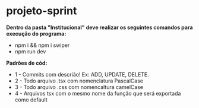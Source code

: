 # projeto-sprint

**Dentro da pasta "Institucional" deve realizar os seguintes comandos para execução do programa:**
- npm i && npm i swiper
- npm run dev


**Padrões de cód:** 
- 1 - Commits com descrião! Ex: ADD, UPDATE, DELETE.
- 2 - Todo arquivo .tsx com nomenclatura PascalCase
- 3 - Todo arquivo .css com nomencaltura camelCase
- 4 - Arquivos tsx com o mesmo nome da função que será exportada como default 
